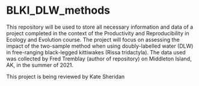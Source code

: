 # BLKI_DLW_methods
 This repository will be used to store all necessary information and data of a project completed in the context of the Productivity and Reproducibility
 in Ecology and Evolution course. The project will focus on assessing the impact of the two-sample method when using doubly-labelled water (DLW) in 
 free-ranging black-legged kittiwakes (Rissa tridactyla). The data used was collected by Fred Tremblay (author of repository) on Middleton Island, AK, 
 in the summer of 2021.


This project is being reviewed by Kate Sheridan
